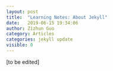 ```yaml
---
layout: post
title:  "Learning Notes: About Jekyll"
date:   2019-06-15 19:34:06
author: Zizhun Guo
category: Articles
categories: jekyll update
visible: 0
---
```


[to be edited]